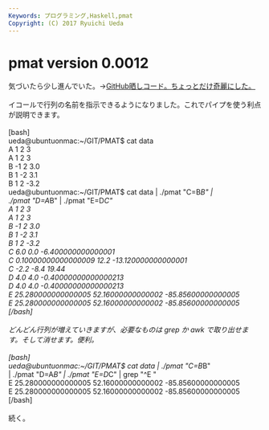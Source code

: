 ```yaml
---
Keywords: プログラミング,Haskell,pmat
Copyright: (C) 2017 Ryuichi Ueda
---
```


# pmat version 0.0012
気づいたら少し進んでいた。→<a target="_blank" href="https://github.com/ryuichiueda/PMAT/blob/658756a93c0716864bd275ac957bbeb9d9b8f608/pmat.hs" title="pmat.hs">GitHub晒しコード。ちょっとだけ奇麗にした。</a><br />
<br />
イコールで行列の名前を指示できるようになりました。これでパイプを使う利点が説明できます。<br />
<br />
[bash]<br />
ueda\@ubuntuonmac:~/GIT/PMAT$ cat data <br />
A 1 2 3<br />
A 1 2 3<br />
B -1 2 3.0<br />
B 1 -2 3.1<br />
B 1 2 -3.2<br />
ueda\@ubuntuonmac:~/GIT/PMAT$ cat data | ./pmat &quot;C=B*B&quot; |<br />
./pmat &quot;D=A*B&quot; | ./pmat &quot;E=D*C&quot;<br />
A 1 2 3<br />
A 1 2 3<br />
B -1 2 3.0<br />
B 1 -2 3.1<br />
B 1 2 -3.2<br />
C 6.0 0.0 -6.400000000000001<br />
C 0.10000000000000009 12.2 -13.120000000000001<br />
C -2.2 -8.4 19.44<br />
D 4.0 4.0 -0.40000000000000213<br />
D 4.0 4.0 -0.40000000000000213<br />
E 25.280000000000005 52.16000000000002 -85.85600000000005<br />
E 25.280000000000005 52.16000000000002 -85.85600000000005<br />
[/bash]<br />
<br />
どんどん行列が増えていきますが、必要なものは grep か awk で取り出せます。そして消せます。便利。<br />
<br />
[bash]<br />
ueda\@ubuntuonmac:~/GIT/PMAT$ cat data | ./pmat &quot;C=B*B&quot; <br />
| ./pmat &quot;D=A*B&quot; | ./pmat &quot;E=D*C&quot; | grep &quot;^E &quot;<br />
E 25.280000000000005 52.16000000000002 -85.85600000000005<br />
E 25.280000000000005 52.16000000000002 -85.85600000000005<br />
[/bash]<br />
<br />
続く。
